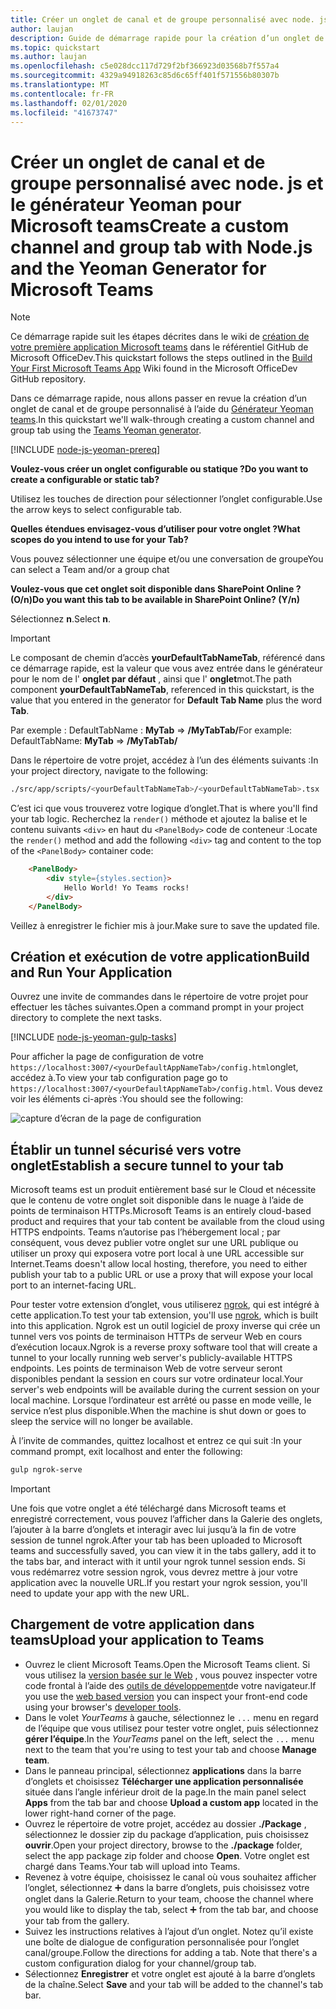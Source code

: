 ```yaml
---
title: Créer un onglet de canal et de groupe personnalisé avec node. js et le générateur Yeoman pour Microsoft teams
author: laujan
description: Guide de démarrage rapide pour la création d’un onglet de canal et de groupe avec le générateur Yeoman pour Microsoft Teams.
ms.topic: quickstart
ms.author: laujan
ms.openlocfilehash: c5e028dcc117d729f2bf366923d03568b7f557a4
ms.sourcegitcommit: 4329a94918263c85d6c65ff401f571556b80307b
ms.translationtype: MT
ms.contentlocale: fr-FR
ms.lasthandoff: 02/01/2020
ms.locfileid: "41673747"
---
```

# <a name="create-a-custom-channel-and-group-tab-with-nodejs-and-the-yeoman-generator-for-microsoft-teams"></a><span data-ttu-id="8ba05-103">Créer un onglet de canal et de groupe personnalisé avec node. js et le générateur Yeoman pour Microsoft teams</span><span class="sxs-lookup"><span data-stu-id="8ba05-103">Create a custom channel and group tab with Node.js and the Yeoman Generator for Microsoft Teams</span></span>

>[!NOTE]
><span data-ttu-id="8ba05-104">Ce démarrage rapide suit les étapes décrites dans le wiki de [création de votre première application Microsoft teams](https://github.com/OfficeDev/generator-teams/wiki/Build-Your-First-Microsoft-Teams-App) dans le référentiel GitHub de Microsoft OfficeDev.</span><span class="sxs-lookup"><span data-stu-id="8ba05-104">This quickstart follows the steps outlined in the [Build Your First Microsoft Teams App](https://github.com/OfficeDev/generator-teams/wiki/Build-Your-First-Microsoft-Teams-App) Wiki found in the Microsoft OfficeDev GitHub repository.</span></span>

<span data-ttu-id="8ba05-105">Dans ce démarrage rapide, nous allons passer en revue la création d’un onglet de canal et de groupe personnalisé à l’aide du [Générateur Yeoman teams](https://github.com/OfficeDev/generator-teams/).</span><span class="sxs-lookup"><span data-stu-id="8ba05-105">In this quickstart we'll walk-through creating a custom channel and group tab using the [Teams Yeoman generator](https://github.com/OfficeDev/generator-teams/).</span></span>

[!INCLUDE [node-js-yeoman-prereq](~/includes/tabs/node-js-yeoman-prereq.md)]

<span data-ttu-id="8ba05-106">**Voulez-vous créer un onglet configurable ou statique ?**</span><span class="sxs-lookup"><span data-stu-id="8ba05-106">**Do you want to create a configurable or static tab?**</span></span>

<span data-ttu-id="8ba05-107">Utilisez les touches de direction pour sélectionner l’onglet configurable.</span><span class="sxs-lookup"><span data-stu-id="8ba05-107">Use the arrow keys to select configurable tab.</span></span>

<span data-ttu-id="8ba05-108">**Quelles étendues envisagez-vous d’utiliser pour votre onglet ?**</span><span class="sxs-lookup"><span data-stu-id="8ba05-108">**What scopes do you intend to use for your Tab?**</span></span>

<span data-ttu-id="8ba05-109">Vous pouvez sélectionner une équipe et/ou une conversation de groupe</span><span class="sxs-lookup"><span data-stu-id="8ba05-109">You can select a Team and/or a group chat</span></span>

<span data-ttu-id="8ba05-110">**Voulez-vous que cet onglet soit disponible dans SharePoint Online ? (O/n)**</span><span class="sxs-lookup"><span data-stu-id="8ba05-110">**Do you want this tab to be available in SharePoint Online? (Y/n)**</span></span> 

<span data-ttu-id="8ba05-111">Sélectionnez **n**.</span><span class="sxs-lookup"><span data-stu-id="8ba05-111">Select **n**.</span></span>

>[!IMPORTANT]
><span data-ttu-id="8ba05-112">Le composant de chemin d’accès **yourDefaultTabNameTab**, référencé dans ce démarrage rapide, est la valeur que vous avez entrée dans le générateur pour le nom de l' **onglet par défaut** , ainsi que l' **onglet**mot.</span><span class="sxs-lookup"><span data-stu-id="8ba05-112">The path component **yourDefaultTabNameTab**, referenced in this quickstart, is the value that you entered in the generator for **Default Tab Name** plus the word **Tab**.</span></span>
>
><span data-ttu-id="8ba05-113">Par exemple : DefaultTabName : **MyTab** => **/MyTabTab/**</span><span class="sxs-lookup"><span data-stu-id="8ba05-113">For example: DefaultTabName: **MyTab** => **/MyTabTab/**</span></span>

<span data-ttu-id="8ba05-114">Dans le répertoire de votre projet, accédez à l’un des éléments suivants :</span><span class="sxs-lookup"><span data-stu-id="8ba05-114">In your project directory, navigate to the following:</span></span>

```bash
./src/app/scripts/<yourDefaultTabNameTab>/<yourDefaultTabNameTab>.tsx
```

<span data-ttu-id="8ba05-115">C’est ici que vous trouverez votre logique d’onglet.</span><span class="sxs-lookup"><span data-stu-id="8ba05-115">That is where you'll find your tab logic.</span></span> <span data-ttu-id="8ba05-116">Recherchez la `render()` méthode et ajoutez la balise et le contenu suivants `<div>` en haut du `<PanelBody>` code de conteneur :</span><span class="sxs-lookup"><span data-stu-id="8ba05-116">Locate the `render()` method and add the following `<div>` tag and content to the top of the `<PanelBody>` container code:</span></span>

```html
    <PanelBody>
        <div style={styles.section}>
            Hello World! Yo Teams rocks!
        </div>
    </PanelBody>
```

<span data-ttu-id="8ba05-117">Veillez à enregistrer le fichier mis à jour.</span><span class="sxs-lookup"><span data-stu-id="8ba05-117">Make sure to save the updated file.</span></span>

## <a name="build-and-run-your-application"></a><span data-ttu-id="8ba05-118">Création et exécution de votre application</span><span class="sxs-lookup"><span data-stu-id="8ba05-118">Build and Run Your Application</span></span>

<span data-ttu-id="8ba05-119">Ouvrez une invite de commandes dans le répertoire de votre projet pour effectuer les tâches suivantes.</span><span class="sxs-lookup"><span data-stu-id="8ba05-119">Open a command prompt in your project directory to complete the next tasks.</span></span>

[!INCLUDE [node-js-yeoman-gulp-tasks](~/includes/tabs/node-js-yeoman-gulp-tasks.md)]

<span data-ttu-id="8ba05-120">Pour afficher la page de configuration de votre `https://localhost:3007/<yourDefaultAppNameTab>/config.html`onglet, accédez à.</span><span class="sxs-lookup"><span data-stu-id="8ba05-120">To view your tab configuration page go to `https://localhost:3007/<yourDefaultAppNameTab>/config.html`.</span></span> <span data-ttu-id="8ba05-121">Vous devez voir les éléments ci-après :</span><span class="sxs-lookup"><span data-stu-id="8ba05-121">You should see the following:</span></span>

![capture d’écran de la page de configuration](~/assets/images/tab-images/configurationPage.png)

## <a name="establish-a-secure-tunnel-to-your-tab"></a><span data-ttu-id="8ba05-123">Établir un tunnel sécurisé vers votre onglet</span><span class="sxs-lookup"><span data-stu-id="8ba05-123">Establish a secure tunnel to your tab</span></span>

<span data-ttu-id="8ba05-124">Microsoft teams est un produit entièrement basé sur le Cloud et nécessite que le contenu de votre onglet soit disponible dans le nuage à l’aide de points de terminaison HTTPs.</span><span class="sxs-lookup"><span data-stu-id="8ba05-124">Microsoft Teams is an entirely cloud-based product and requires that your tab content be available from the cloud using HTTPS endpoints.</span></span> <span data-ttu-id="8ba05-125">Teams n’autorise pas l’hébergement local ; par conséquent, vous devez publier votre onglet sur une URL publique ou utiliser un proxy qui exposera votre port local à une URL accessible sur Internet.</span><span class="sxs-lookup"><span data-stu-id="8ba05-125">Teams doesn't allow local hosting, therefore, you need to either publish your tab to a public URL or use a proxy that will expose your local port to an internet-facing URL.</span></span>

<span data-ttu-id="8ba05-126">Pour tester votre extension d’onglet, vous utiliserez [ngrok](https://ngrok.com/docs), qui est intégré à cette application.</span><span class="sxs-lookup"><span data-stu-id="8ba05-126">To test your tab extension, you'll use [ngrok](https://ngrok.com/docs), which is built into this application.</span></span> <span data-ttu-id="8ba05-127">Ngrok est un outil logiciel de proxy inverse qui crée un tunnel vers vos points de terminaison HTTPs de serveur Web en cours d’exécution locaux.</span><span class="sxs-lookup"><span data-stu-id="8ba05-127">Ngrok is a reverse proxy software tool that will create a tunnel to your locally running web server's publicly-available HTTPS endpoints.</span></span> <span data-ttu-id="8ba05-128">Les points de terminaison Web de votre serveur seront disponibles pendant la session en cours sur votre ordinateur local.</span><span class="sxs-lookup"><span data-stu-id="8ba05-128">Your server's web endpoints will be available during the current session on your local machine.</span></span> <span data-ttu-id="8ba05-129">Lorsque l’ordinateur est arrêté ou passe en mode veille, le service n’est plus disponible.</span><span class="sxs-lookup"><span data-stu-id="8ba05-129">When the machine is shut down or goes to sleep the service will no longer be available.</span></span>

<span data-ttu-id="8ba05-130">À l’invite de commandes, quittez localhost et entrez ce qui suit :</span><span class="sxs-lookup"><span data-stu-id="8ba05-130">In your command prompt, exit localhost and enter the following:</span></span>

```bash
gulp ngrok-serve
```

> [!IMPORTANT]
> <span data-ttu-id="8ba05-131">Une fois que votre onglet a été téléchargé dans Microsoft teams et enregistré correctement, vous pouvez l’afficher dans la Galerie des onglets, l’ajouter à la barre d’onglets et interagir avec lui jusqu’à la fin de votre session de tunnel ngrok.</span><span class="sxs-lookup"><span data-stu-id="8ba05-131">After your tab has been uploaded to Microsoft teams and successfully saved, you can view it in the tabs gallery, add it to the tabs bar, and interact with it until your ngrok tunnel session ends.</span></span> <span data-ttu-id="8ba05-132">Si vous redémarrez votre session ngrok, vous devrez mettre à jour votre application avec la nouvelle URL.</span><span class="sxs-lookup"><span data-stu-id="8ba05-132">If you restart your ngrok session, you'll need to update your app with the new URL.</span></span>

## <a name="upload-your-application-to-teams"></a><span data-ttu-id="8ba05-133">Chargement de votre application dans teams</span><span class="sxs-lookup"><span data-stu-id="8ba05-133">Upload your application to Teams</span></span>

- <span data-ttu-id="8ba05-134">Ouvrez le client Microsoft Teams.</span><span class="sxs-lookup"><span data-stu-id="8ba05-134">Open the Microsoft Teams client.</span></span> <span data-ttu-id="8ba05-135">Si vous utilisez la [version basée sur le Web](https://teams.microsoft.com) , vous pouvez inspecter votre code frontal à l’aide des [outils de développement](~/tabs/how-to/developer-tools.md)de votre navigateur.</span><span class="sxs-lookup"><span data-stu-id="8ba05-135">If you use the [web based version](https://teams.microsoft.com) you can inspect your front-end code using your browser's [developer tools](~/tabs/how-to/developer-tools.md).</span></span>
- <span data-ttu-id="8ba05-136">Dans le volet *YourTeams* à gauche, sélectionnez le `...` menu en regard de l’équipe que vous utilisez pour tester votre onglet, puis sélectionnez **gérer l’équipe**.</span><span class="sxs-lookup"><span data-stu-id="8ba05-136">In the *YourTeams* panel on the left, select the `...` menu next to the team that you're using to test your tab and choose **Manage team**.</span></span>
- <span data-ttu-id="8ba05-137">Dans le panneau principal, sélectionnez **applications** dans la barre d’onglets et choisissez **Télécharger une application personnalisée** située dans l’angle inférieur droit de la page.</span><span class="sxs-lookup"><span data-stu-id="8ba05-137">In the main panel select **Apps** from the tab bar and choose **Upload a custom app** located in the lower right-hand corner of the page.</span></span>
- <span data-ttu-id="8ba05-138">Ouvrez le répertoire de votre projet, accédez au dossier **./Package** , sélectionnez le dossier zip du package d’application, puis choisissez **ouvrir**.</span><span class="sxs-lookup"><span data-stu-id="8ba05-138">Open your project directory, browse to the **./package** folder, select the app package zip folder and choose **Open**.</span></span> <span data-ttu-id="8ba05-139">Votre onglet est chargé dans Teams.</span><span class="sxs-lookup"><span data-stu-id="8ba05-139">Your tab will upload into Teams.</span></span>
- <span data-ttu-id="8ba05-140">Revenez à votre équipe, choisissez le canal où vous souhaitez afficher l’onglet, sélectionnez ➕ dans la barre d’onglets, puis choisissez votre onglet dans la Galerie.</span><span class="sxs-lookup"><span data-stu-id="8ba05-140">Return to your team, choose the channel where you would like to display the tab, select ➕ from the tab bar, and choose your tab from the gallery.</span></span>
- <span data-ttu-id="8ba05-141">Suivez les instructions relatives à l’ajout d’un onglet. Notez qu’il existe une boîte de dialogue de configuration personnalisée pour l’onglet canal/groupe.</span><span class="sxs-lookup"><span data-stu-id="8ba05-141">Follow the directions for adding a tab. Note that there's a custom configuration dialog for your channel/group tab.</span></span>
- <span data-ttu-id="8ba05-142">Sélectionnez **Enregistrer** et votre onglet est ajouté à la barre d’onglets de la chaîne.</span><span class="sxs-lookup"><span data-stu-id="8ba05-142">Select **Save** and your tab will be added to the channel's tab bar.</span></span>
